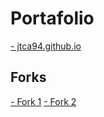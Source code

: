 # Portafolio
[- jtca94.github.io](https://jtca94.github.io/)

## Forks
[- Fork 1](https://github.com/jtca94/fork1)
[- Fork 2](https://github.com/jtca94/fork2)